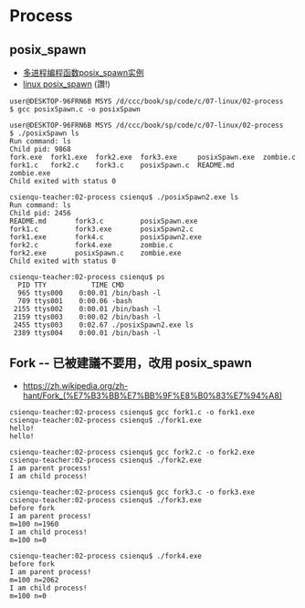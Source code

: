 # Process

## posix_spawn

* [多进程编程函数posix_spawn实例](https://blog.csdn.net/Linux_ever/article/details/50295105)
* [linux posix_spawn](https://blog.csdn.net/yiwuxue/article/details/22189685) (讚!)

```
user@DESKTOP-96FRN6B MSYS /d/ccc/book/sp/code/c/07-linux/02-process
$ gcc posixSpawn.c -o posixSpawn

user@DESKTOP-96FRN6B MSYS /d/ccc/book/sp/code/c/07-linux/02-process
$ ./posixSpawn ls
Run command: ls
Child pid: 9868
fork.exe  fork1.exe  fork2.exe  fork3.exe     posixSpawn.exe  zombie.c
fork1.c   fork2.c    fork3.c    posixSpawn.c  README.md       zombie.exe
Child exited with status 0
```

```
csienqu-teacher:02-process csienqu$ ./posixSpawn2.exe ls
Run command: ls
Child pid: 2456
README.md       fork3.c         posixSpawn.exe
fork1.c         fork3.exe       posixSpawn2.c
fork1.exe       fork4.c         posixSpawn2.exe
fork2.c         fork4.exe       zombie.c
fork2.exe       posixSpawn.c    zombie.exe
Child exited with status 0

csienqu-teacher:02-process csienqu$ ps
  PID TTY           TIME CMD
  965 ttys000    0:00.01 /bin/bash -l
  789 ttys001    0:00.06 -bash
 2155 ttys002    0:00.01 /bin/bash -l
 2159 ttys003    0:00.02 /bin/bash -l
 2455 ttys003    0:02.67 ./posixSpawn2.exe ls
 2389 ttys004    0:00.01 /bin/bash -l
```

## Fork -- 已被建議不要用，改用 posix_spawn

* https://zh.wikipedia.org/zh-hant/Fork_(%E7%B3%BB%E7%BB%9F%E8%B0%83%E7%94%A8)


```
csienqu-teacher:02-process csienqu$ gcc fork1.c -o fork1.exe
csienqu-teacher:02-process csienqu$ ./fork1.exe
hello!
hello!

csienqu-teacher:02-process csienqu$ gcc fork2.c -o fork2.exe
csienqu-teacher:02-process csienqu$ ./fork2.exe
I am parent process!
I am child process!

csienqu-teacher:02-process csienqu$ gcc fork3.c -o fork3.exe
csienqu-teacher:02-process csienqu$ ./fork3.exe
before fork
I am parent process!
m=100 n=1960
I am child process!
m=100 n=0

csienqu-teacher:02-process csienqu$ ./fork4.exe
before fork
I am parent process!
m=100 n=2062
I am child process!
m=100 n=0
```

```
```
